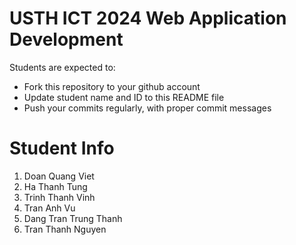 USTH ICT 2024 Web Application Development
=====================================================

Students are expected to:

* Fork this repository to your github account
* Update student name and ID to this README file
* Push your commits regularly, with proper commit messages

Student Info
================

1. Doan Quang Viet
2. Ha Thanh Tung
3. Trinh Thanh Vinh
4. Tran Anh Vu
5. Dang Tran Trung Thanh
6. Tran Thanh Nguyen
